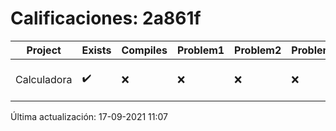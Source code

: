 # Calificaciones: 2a861f
|Project|Exists|Compiles|Problem1|Problem2|Problem3|Extra|CommitHash|CommitDate|CheckDate|Comments|DueDate|Grade|
|-|-|-|-|-|-|-|-|-|-|-|-|-|
|Calculadora|✔️|❌|❌|❌|❌|❌|3b91d28fc3404e0cad22194fdefb4ea281cf2659|17-09-2021 10:34:32|17-09-2021 11:07:54|Tu código no compila|17-09-2021 21:00:00|5.0|

Última actualización: 17-09-2021 11:07